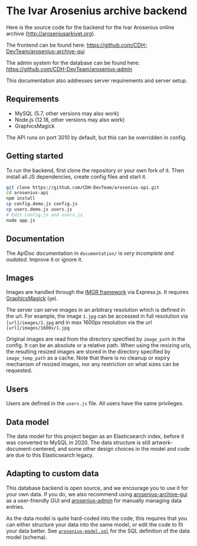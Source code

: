 # The Ivar Arosenius archive backend

Here is the source code for the backend for the Ivar Arosenius online archive (http://aroseniusarkivet.org).

The frontend can be found here: https://github.com/CDH-DevTeam/arosenius-archive-gui

The admin system for the database can be found here: https://github.com/CDH-DevTeam/arosenius-admin

This documentation also addresses server requirements and server setup.

## Requirements

- MySQL (5.7, other versions may also work)
- Node.js (12.18, other versions may also work)
- GraphicsMagick

The API runs on port 3010 by default, but this can be overridden in config.

## Getting started

To run the backend, first clone the repository or your own fork of it. Then install all JS dependencies, create config files and start it.

```sh
git clone https://github.com/CDH-DevTeam/arosenius-api.git
cd arosenius-api
npm install
cp config.demo.js config.js
cp users.demo.js users.js
# Edit config.js and users.js
node app.js
```

## Documentation

The ApiDoc documentation in `documentation/` is _very incomplete and oudated_. Improve it or ignore it.

## Images

Images are handled through the [IMGR framework](https://github.com/sydneystockholm/imgr) via Express.js.
It requires [GraphicsMagick](http://www.graphicsmagick.org/README.html) (`gm`).

The server can serve images in an arbitrary resolution which is defined in the url. For example, the image `1.jpg` can be accessed in full resolution via `[url]/images/1.jpg` and in max 1600px resolution via the url `[url]/images/1600x/1.jpg`

Original images are read from the directory specified by `image_path` in the config. It can be an absolute or a relative path. When using the resizing urls, the resulting resized images are stored in the directory specified by `image_temp_path` as a cache.
Note that there is no cleanup or expiry mechanism of resized images, nor any restriction on what sizes can be requested.

## Users

Users are defined in the `users.js` file. All users have the same privileges.

## Data model

The data model for this project began as an Elasticsearch index, before it was converted to MySQL in 2020.
The data structure is still artwork-document-centered, and some other design choices in the model and code are due to this Elasticsearch legacy.

## Adapting to custom data

This database backend is open source, and we encourage you to use it for your own data. If you do, we also recommend using [arosenius-archive-gui](https://github.com/CDH-DevTeam/arosenius-archive-gui) as a user-friendly GUI and [arosenius-admin](https://github.com/CDH-DevTeam/arosenius-admin) for manually managing data entries.

As the data model is quite hard-coded into the code, this requires that you can either structure your data into the same model, or edit the code to fit your data better. See [`arosenius-model.sql`](arosenius-model.sql) for the SQL definition of the data model (schema).
